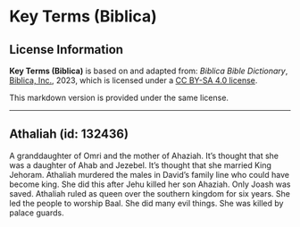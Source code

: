 # Key Terms (Biblica)

## License Information

**Key Terms (Biblica)** is based on and adapted from: _Biblica Bible Dictionary_, [Biblica, Inc.](https://www.biblica.com/), 2023, which is licensed under a [CC BY-SA 4.0 license](https://creativecommons.org/licenses/by-sa/4.0/legalcode.en).

This markdown version is provided under the same license.



--------------------------------

## Athaliah (id: 132436)

A granddaughter of Omri and the mother of Ahaziah. It’s thought that she was a daughter of Ahab and Jezebel. It’s thought that she married King Jehoram. Athaliah murdered the males in David’s family line who could have become king. She did this after Jehu killed her son Ahaziah. Only Joash was saved. Athaliah ruled as queen over the southern kingdom for six years. She led the people to worship Baal. She did many evil things. She was killed by palace guards.


